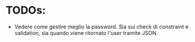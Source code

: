 # TODOs:
- Vedere come gestire meglio la password. Sia sui check di constraint e validation, sia quando viene ritornato l'user tramite JSON.